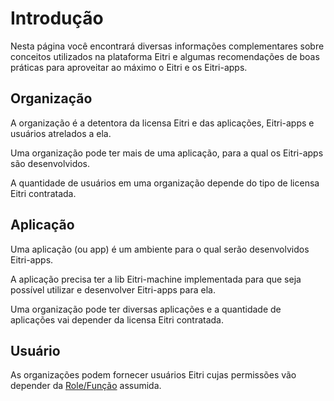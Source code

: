 # Introdução

Nesta página você encontrará diversas informações complementares sobre conceitos utilizados na plataforma Eitri e algumas recomendações de boas práticas para aproveitar ao máximo o Eitri e os Eitri-apps.

## Organização

A organização é a detentora da licensa Eitri e das aplicações, Eitri-apps e usuários atrelados a ela.

Uma organização pode ter mais de uma aplicação, para a qual os Eitri-apps são desenvolvidos.

A quantidade de usuários em uma organização depende do tipo de licensa Eitri contratada.

## Aplicação

Uma aplicação (ou app) é um ambiente para o qual serão desenvolvidos Eitri-apps.

A aplicação precisa ter a lib Eitri-machine implementada para que seja possível utilizar e desenvolver Eitri-apps para ela.

Uma organização pode ter diversas aplicações e a quantidade de aplicações vai depender da licensa Eitri contratada.

## Usuário

As organizações podem fornecer usuários Eitri cujas permissões vão depender da [Role/Função](console-eitri.md#rolesfuncoes) assumida.